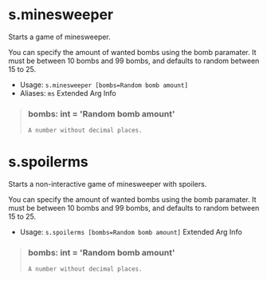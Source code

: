# s.minesweeper
Starts a game of minesweeper.<br/>

You can specify the amount of wanted bombs using the bomb paramater.  It must be between 10 bombs and 99 bombs, and defaults to random between 15 to 25.<br/>
 - Usage: `s.minesweeper [bombs=Random bomb amount]`
 - Aliases: `ms`
Extended Arg Info
> ### bombs: int = 'Random bomb amount'
> ```
> A number without decimal places.
> ```
# s.spoilerms
Starts a non-interactive game of minesweeper with spoilers.<br/>

You can specify the amount of wanted bombs using the bomb paramater.  It must be between 10 bombs and 99 bombs, and defaults to random between 15 to 25.<br/>
 - Usage: `s.spoilerms [bombs=Random bomb amount]`
Extended Arg Info
> ### bombs: int = 'Random bomb amount'
> ```
> A number without decimal places.
> ```
